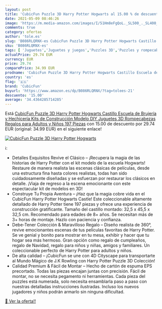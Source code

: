 ```yaml
---
layout: post
title: 'CubicFun Puzzle 3D Harry Potter Hogwarts al 15.00 % de descuento'
date: 2021-05-09 08:46:26
image: 'https://m.media-amazon.com/images/I/51Hm8eFgQoL._SL500_._SL400_.jpg'
comments: true
category: ofertas
author: 'tole.es'
slug: 'B086RLQRNX-es CubicFun Puzzle 3D Harry Potter Hogwarts Castillo Escuela...'
sku: 'B086RLQRNX-es'
tags: [ 'Juguetes','Juguetes y juegos','Puzzles 3D','Puzzles y rompecabezas','cubicfun','juguetes','puzzle','rompecabezas', ]
actualPrice: 29.74 EUR
currency: EUR
price: 29.74
comparePrice: 34.99 EUR
prodname: 'CubicFun Puzzle 3D Harry Potter Hogwarts Castillo Escuela de Brujería y Hechicería Kits de Construcción Modelo  DIY Juguetes 3D Rompecabezas Regalos para Adultos y Niños  197 Piezas'
country: 'es'
flag: '🇪🇸'
brand: 'CubicFun'
buyurl: 'https://www.amazon.es/dp/B086RLQRNX/?tag=tolees-21'
descuento: '15.00'
average: '34.4364285714285'
---
```


Está [CubicFun Puzzle 3D Harry Potter Hogwarts Castillo Escuela de Brujería y Hechicería Kits de Construcción Modelo  DIY Juguetes 3D Rompecabezas Regalos para Adultos y Niños  197 Piezas](https://www.amazon.es/dp/B086RLQRNX/?tag=tolees-21) con 15.00 de descuento por 29.74 EUR (original: 34.99 EUR) en el siguiente enlace!

[![CubicFun Puzzle 3D Harry Potter Hogwarts](https://m.media-amazon.com/images/I/51Hm8eFgQoL._SL500_._SL400_.jpg)](https://www.amazon.es/dp/B086RLQRNX/?tag=tolees-21)

ℹ️:

- Detalles Exquisitos Revive el Clásico – ¡Recupera la magia de las historias de Harry Potter con el kit modelo de la escuela Hogwarts! Restaure de manera realista las escenas clásicas de películas, desde una estructura fina hasta colores realistas, todas han sido cuidadosamente diseñadas y se esfuerzan por restaurar los clásicos en detalle. ¡Viaja de regreso a la escena emocionante con este espectacular kit de modelos en 3D!
- Construye Tu Propia Aventura – ¡Haz que la magia cobre vida en el CubicFun Harry Potter Hogwarts Castle! Este coleccionable altamente detallado de Harry Potter tiene 197 piezas y ofrece una experiencia de construcción gratificante. Tamaño del castillo montado: 32,5 x 45,5 x 32,5 cm. Recomendado para edades de 8+ años. Se necesitan más de 3+ horas de montaje. Hazlo con paciencia y confianza.
- Debe-Tener Colección & Maravilloso Regalo – Diseño realista de 360°, revive emocionantes escenas de tus películas favoritas de Harry Potter. Se ve genial y bonito para mostrar en tu mesa, exhibir y hacer que tu hogar sea más hermoso. Gran opción como regalo de cumpleaños, regalo de Navidad, regalo para niños y niñas, amigos y familiares. Un coleccionable perfecto de Harry Potter para adultos y niños.
- De alta calidad – ¡CubicFun se une con 4D Cityscape para transportarte al Mundo Mágico de J.K Rowling con Harry Potter Puzzle 3D Colección!
- Calidad Premium & Fácil de Montar – Hecho de cartón de espuma EPS precortado. Todas las piezas encajan juntas con precisión. Fácil de montar, no se necesita pegamento ni herramientas. Cada pieza del puzzles está numerada, solo necesita ensamblarla paso a paso con nuestras detalladas instrucciones ilustradas. Incluso los nuevos jugadores y niños podrán armarlo sin ninguna dificultad.

[🛒 Ver la oferta!!](https://www.amazon.es/dp/B086RLQRNX/?tag=tolees-21)
